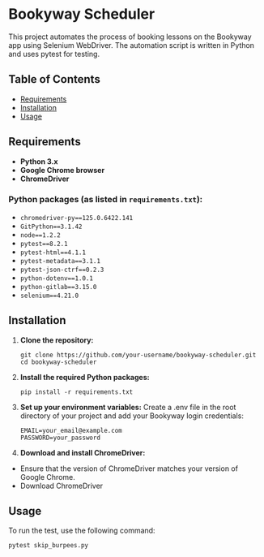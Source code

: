 # Bookyway Scheduler

This project automates the process of booking lessons on the Bookyway app using Selenium WebDriver. The automation script is written in Python and uses pytest for testing.

## Table of Contents
- [Requirements](#requirements)
- [Installation](#installation)
- [Usage](#usage)

## Requirements

- **Python 3.x**
- **Google Chrome browser**
- **ChromeDriver**

### Python packages (as listed in `requirements.txt`):
- `chromedriver-py==125.0.6422.141`
- `GitPython==3.1.42`
- `node==1.2.2`
- `pytest==8.2.1`
- `pytest-html==4.1.1`
- `pytest-metadata==3.1.1`
- `pytest-json-ctrf==0.2.3`
- `python-dotenv==1.0.1`
- `python-gitlab==3.15.0`
- `selenium==4.21.0`


## Installation

1. **Clone the repository:**
   ```
   git clone https://github.com/your-username/bookyway-scheduler.git
   cd bookyway-scheduler
2. **Install the required Python packages:**
   ```
   pip install -r requirements.txt
3. **Set up your environment variables:**
Create a .env file in the root directory of your project and add your Bookyway login credentials:
   ```
   EMAIL=your_email@example.com
   PASSWORD=your_password
4. **Download and install ChromeDriver:**

- Ensure that the version of ChromeDriver matches your version of Google Chrome.
- Download ChromeDriver

## Usage
To run the test, use the following command:
   ```
   pytest skip_burpees.py

